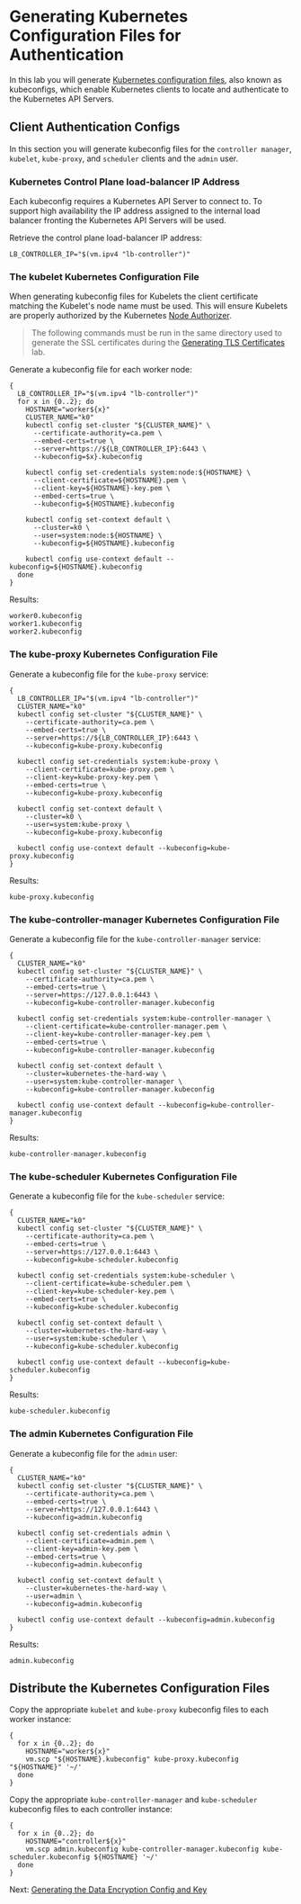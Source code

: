 # Generating Kubernetes Configuration Files for Authentication

In this lab you will generate [Kubernetes configuration files](https://kubernetes.io/docs/concepts/configuration/organize-cluster-access-kubeconfig/),
also known as kubeconfigs, which enable Kubernetes clients to locate and authenticate to the Kubernetes API Servers.

## Client Authentication Configs

In this section you will generate kubeconfig files for the `controller manager`, `kubelet`, `kube-proxy`, and 
`scheduler` clients and the `admin` user.

### Kubernetes Control Plane load-balancer IP Address

Each kubeconfig requires a Kubernetes API Server to connect to. To support high availability the IP address assigned to
the internal load balancer fronting the Kubernetes API Servers will be used.

Retrieve the control plane load-balancer IP address:

```
LB_CONTROLLER_IP="$(vm.ipv4 "lb-controller")"
```

### The kubelet Kubernetes Configuration File

When generating kubeconfig files for Kubelets the client certificate matching the Kubelet's node name must be used. This
will ensure Kubelets are properly authorized by the Kubernetes [Node Authorizer](https://kubernetes.io/docs/admin/authorization/node/).

> The following commands must be run in the same directory used to generate the SSL certificates during the 
> [Generating TLS Certificates](04-certificate-authority.md) lab.

Generate a kubeconfig file for each worker node:

```shell
{
  LB_CONTROLLER_IP="$(vm.ipv4 "lb-controller")"
  for x in {0..2}; do
    HOSTNAME="worker${x}"
    CLUSTER_NAME="k0"
    kubectl config set-cluster "${CLUSTER_NAME}" \
      --certificate-authority=ca.pem \
      --embed-certs=true \
      --server=https://${LB_CONTROLLER_IP}:6443 \
      --kubeconfig=$x}.kubeconfig
  
    kubectl config set-credentials system:node:${HOSTNAME} \
      --client-certificate=${HOSTNAME}.pem \
      --client-key=${HOSTNAME}-key.pem \
      --embed-certs=true \
      --kubeconfig=${HOSTNAME}.kubeconfig
  
    kubectl config set-context default \
      --cluster=k0 \
      --user=system:node:${HOSTNAME} \
      --kubeconfig=${HOSTNAME}.kubeconfig
  
    kubectl config use-context default --kubeconfig=${HOSTNAME}.kubeconfig
  done
}
```

Results:

```
worker0.kubeconfig
worker1.kubeconfig
worker2.kubeconfig
```

### The kube-proxy Kubernetes Configuration File

Generate a kubeconfig file for the `kube-proxy` service:

```shell
{
  LB_CONTROLLER_IP="$(vm.ipv4 "lb-controller")"
  CLUSTER_NAME="k0"
  kubectl config set-cluster "${CLUSTER_NAME}" \
    --certificate-authority=ca.pem \
    --embed-certs=true \
    --server=https://${LB_CONTROLLER_IP}:6443 \
    --kubeconfig=kube-proxy.kubeconfig

  kubectl config set-credentials system:kube-proxy \
    --client-certificate=kube-proxy.pem \
    --client-key=kube-proxy-key.pem \
    --embed-certs=true \
    --kubeconfig=kube-proxy.kubeconfig

  kubectl config set-context default \
    --cluster=k0 \
    --user=system:kube-proxy \
    --kubeconfig=kube-proxy.kubeconfig

  kubectl config use-context default --kubeconfig=kube-proxy.kubeconfig
}
```

Results:

```
kube-proxy.kubeconfig
```

### The kube-controller-manager Kubernetes Configuration File

Generate a kubeconfig file for the `kube-controller-manager` service:

```shell
{
  CLUSTER_NAME="k0"
  kubectl config set-cluster "${CLUSTER_NAME}" \
    --certificate-authority=ca.pem \
    --embed-certs=true \
    --server=https://127.0.0.1:6443 \
    --kubeconfig=kube-controller-manager.kubeconfig

  kubectl config set-credentials system:kube-controller-manager \
    --client-certificate=kube-controller-manager.pem \
    --client-key=kube-controller-manager-key.pem \
    --embed-certs=true \
    --kubeconfig=kube-controller-manager.kubeconfig

  kubectl config set-context default \
    --cluster=kubernetes-the-hard-way \
    --user=system:kube-controller-manager \
    --kubeconfig=kube-controller-manager.kubeconfig

  kubectl config use-context default --kubeconfig=kube-controller-manager.kubeconfig
}
```

Results:

```
kube-controller-manager.kubeconfig
```


### The kube-scheduler Kubernetes Configuration File

Generate a kubeconfig file for the `kube-scheduler` service:

```shell
{
  CLUSTER_NAME="k0"
  kubectl config set-cluster "${CLUSTER_NAME}" \
    --certificate-authority=ca.pem \
    --embed-certs=true \
    --server=https://127.0.0.1:6443 \
    --kubeconfig=kube-scheduler.kubeconfig

  kubectl config set-credentials system:kube-scheduler \
    --client-certificate=kube-scheduler.pem \
    --client-key=kube-scheduler-key.pem \
    --embed-certs=true \
    --kubeconfig=kube-scheduler.kubeconfig

  kubectl config set-context default \
    --cluster=kubernetes-the-hard-way \
    --user=system:kube-scheduler \
    --kubeconfig=kube-scheduler.kubeconfig

  kubectl config use-context default --kubeconfig=kube-scheduler.kubeconfig
}
```

Results:

```
kube-scheduler.kubeconfig
```

### The admin Kubernetes Configuration File

Generate a kubeconfig file for the `admin` user:

```shell
{
  CLUSTER_NAME="k0"
  kubectl config set-cluster "${CLUSTER_NAME}" \
    --certificate-authority=ca.pem \
    --embed-certs=true \
    --server=https://127.0.0.1:6443 \
    --kubeconfig=admin.kubeconfig

  kubectl config set-credentials admin \
    --client-certificate=admin.pem \
    --client-key=admin-key.pem \
    --embed-certs=true \
    --kubeconfig=admin.kubeconfig

  kubectl config set-context default \
    --cluster=kubernetes-the-hard-way \
    --user=admin \
    --kubeconfig=admin.kubeconfig

  kubectl config use-context default --kubeconfig=admin.kubeconfig
}
```

Results:

```
admin.kubeconfig
```


## 

## Distribute the Kubernetes Configuration Files

Copy the appropriate `kubelet` and `kube-proxy` kubeconfig files to each worker instance:

```shell
{
  for x in {0..2}; do
    HOSTNAME="worker${x}"
    vm.scp "${HOSTNAME}.kubeconfig" kube-proxy.kubeconfig "${HOSTNAME}" '~/'
  done 
}
```

Copy the appropriate `kube-controller-manager` and `kube-scheduler` kubeconfig files to each controller instance:

```shell
{
  for x in {0..2}; do
    HOSTNAME="controller${x}"
    vm.scp admin.kubeconfig kube-controller-manager.kubeconfig kube-scheduler.kubeconfig ${HOSTNAME} '~/'
  done
}
```

Next: [Generating the Data Encryption Config and Key](06-data-encryption-keys.md)